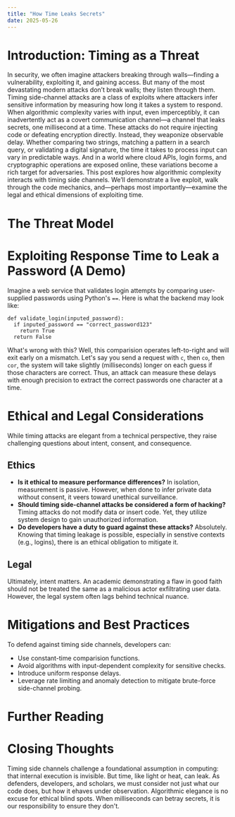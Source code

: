 ```yaml
---
title: "How Time Leaks Secrets"
date: 2025-05-26
---
```

# Introduction: Timing as a Threat
In security, we often imagine attackers breaking through walls—finding a vulnerability, exploiting it, and gaining access. But many of the most devastating modern attacks don’t break walls; they listen through them. Timing side-channel attacks are a class of exploits where attackers infer sensitive information by measuring how long it takes a system to respond. When algorithmic complexity varies with input, even imperceptibly, it can inadvertently act as a covert communication channel—a channel that leaks secrets, one millisecond at a time.
These attacks do not require injecting code or defeating encryption directly. Instead, they weaponize observable delay. Whether comparing two strings, matching a pattern in a search query, or validating a digital signature, the time it takes to process input can vary in predictable ways. And in a world where cloud APIs, login forms, and cryptographic operations are exposed online, these variations become a rich target for adversaries.
This post explores how algorithmic complexity interacts with timing side channels. We’ll demonstrate a live exploit, walk through the code mechanics, and—perhaps most importantly—examine the legal and ethical dimensions of exploiting time.
# The Threat Model

# Exploiting Response Time to Leak a Password (A Demo)
Imagine a web service that validates login attempts by comparing user-supplied passwords using Python's ``==``. Here is what the backend may look like:
```
def validate_login(inputed_password):
  if inputed_password == "correct_password123"
    return True
  return False
```
What's wrong with this? Well, this comparision operates left-to-right and will exit early on a mismatch. Let's say you send a request with ``c``, then ``co``, then ``cor``, the system will take slightly (milliseconds) longer on each guess if those characters are correct. Thus, an attack can measure these delays with enough precision to extract the correct passwords one character at a time.

# Ethical and Legal Considerations
While timing attacks are elegant from a technical perspective, they raise challenging questions about intent, consent, and consequence.
## Ethics
- **Is it ethical to measure performance differences?** In isolation, measurement is passive. However, when done to infer private data without consent, it veers toward unethical surveillance.
- **Should timing side-channel attacks be considered a form of hacking?** Timing attacks do not modify data or insert code. Yet, they utilize system design to gain unauthorized information.
- **Do developers have a duty to guard against these attacks?** Absolutely. Knowing that timing leakage is possible, especially in senstive contexts (e.g., logins), there is an ethical obligation to mitigate it.
## Legal
Ultimately, intent matters. An academic demonstrating a flaw in good faith should not be treated the same as a malicious actor exfiltrating user data. However, the legal system often lags behind technical nuance.

# Mitigations and Best Practices
To defend against timing side channels, developers can:
- Use constant-time comparision functions.
- Avoid algorithms with input-dependent complexity for sensitive checks.
- Introduce uniform response delays.
- Leverage rate limiting and anomaly detection to mitigate brute-force side-channel probing.

# Further Reading

# Closing Thoughts
Timing side channels challenge a foundational assumption in computing: that internal execution is invisible. But time, like light or heat, can leak. As defenders, developers, and scholars, we must consider not just what our code does, but how it ehaves under observation.
Algorithmic elegance is no excuse for ethical blind spots. When milliseconds can betray secrets, it is our responsibility to ensure they don't.
